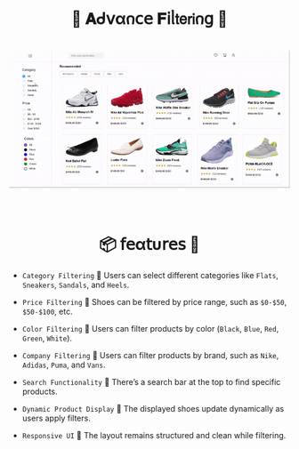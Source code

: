 
<h1  align="center" > 🍄 𝐀ᑯ𝗏α𐓣𝖼𝖾 𝐅𝗂ᥣ𝗍𝖾𝗋𝗂𐓣𝗀 🥠</h1>

<h1  align="center" > 

<img  src="./Advance Filtering.gif" width="" height=""/>

</h1>

</br>

<h1  align="center" >📦 𝖿𝖾α𝗍υ𝗋𝖾𝗌 🧊</h1>

- `Category Filtering` 🌸 Users can select different categories like `Flats`, `Sneakers`, `Sandals`, and `Heels`.

- `Price Filtering` 🌸 Shoes can be filtered by price range, such as `$0-$50`, `$50-$100`, etc.

- `Color Filtering` 🌸 Users can filter products by color (`Black`, `Blue`, `Red`, `Green`, `White`).

- `Company Filtering` 🌸 Users can filter products by brand, such as `Nike`, `Adidas`, `Puma`, and `Vans`.

- `Search Functionality` 🌸 There’s a search bar at the top to find specific products.

- `Dynamic Product Display` 🌸 The displayed shoes update dynamically as users apply filters.

- `Responsive UI` 🌸 The layout remains structured and clean while filtering.
